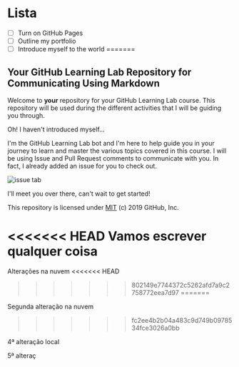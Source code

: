 
# Lista
- [ ] Turn on GitHub Pages
- [ ] Outline my portfolio
- [ ] Introduce myself to the world
=======
## Your GitHub Learning Lab Repository for Communicating Using Markdown

Welcome to **your** repository for your GitHub Learning Lab course. This repository will be used during the different activities that I will be guiding you through.

Oh! I haven't introduced myself...

I'm the GitHub Learning Lab bot and I'm here to help guide you in your journey to learn and master the various topics covered in this course. I will be using Issue and Pull Request comments to communicate with you. In fact, I already added an issue for you to check out.

![issue tab](https://lab.github.com/public/images/issue_tab.png)

I'll meet you over there, can't wait to get started!

This repository is licensed under [MIT](../LICENSE) (c) 2019 GitHub, Inc.

<<<<<<< HEAD
Vamos escrever qualquer coisa
=======
Alterações na nuvem
<<<<<<< HEAD
>>>>>>> 802149e7744372c5262afd7a9c2758772eea7d97
=======

Segunda alteração na nuvem


>>>>>>> fc2ee4b2b04a483c9d749b0978534fce3026a0bb

4ª alteração local

5ª alteraç

